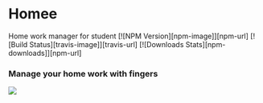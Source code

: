 # Homee
Home work manager for student
[![NPM Version][npm-image]][npm-url]
[![Build Status][travis-image]][travis-url]
[![Downloads Stats][npm-downloads]][npm-url]
### Manage your home work with fingers
![](http://i68.tinypic.com/141ruhc.png)
